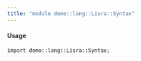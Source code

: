 ```yaml
---
title: "module demo::lang::Lisra::Syntax"
---
```


#### Usage

`import demo::lang::Lisra::Syntax;`

